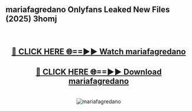 <h2>mariafagredano Onlyfans Leaked New Files (2025) 3homj</h2>
<br>
<div align="center">
<h2><a href="https://mediafiles.top/mariafagredano&ref=git" rel="nofollow">🔴 CLICK HERE 🌐==►► Watch mariafagredano</a></h2>
<h2><a href="https://mediafiles.top/mariafagredano&ref=git" rel="nofollow">🔴 CLICK HERE 🌐==►► Download mariafagredano</a></h2>
<br>
<a href="https://mediafiles.top/mariafagredano&ref=git" rel="nofollow" data-target="animated-image.originalLink"><img src="https://i.ibb.co.com/xMMVF88/686577567.gif" alt="mariafagredano" style="max-width: 100%; display: inline-block;" data-target="animated-image.originalImage"></a>
</div>
<br>
<br>